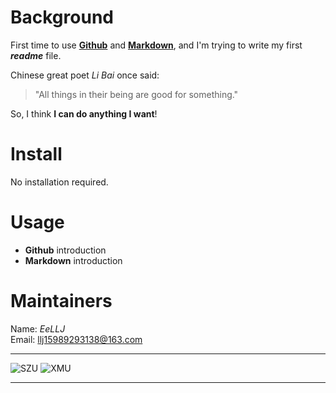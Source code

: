 # Background
First time to use **[Github](https://github.com/ "Github")** and **[Markdown](https://markdown.com.cn/ "The Best Markdown Tutorial")**, and I'm trying to write my first ***readme*** file.

Chinese great poet *Li Bai* once said:<br>
> "All things in their being are good for something."

So, I think **I can do anything I want**!
# Install
No installation required.
# Usage
- **Github** introduction
- **Markdown** introduction
# Maintainers
Name: *EeLLJ*<br>
Email: <llj15989293138@163.com>

-----------------------------

![SZU](https://img1.baidu.com/it/u=3716097026,510393031&fm=253&fmt=auto&app=138&f=JPEG?w=220&h=220.jpg "Shenzhen University")
![XMU](https://ss1.baidu.com/-4o3dSag_xI4khGko9WTAnF6hhy/baike/s%3D220/sign=3c09bb110ff3d7ca08f63874c21fbe3c/ac345982b2b7d0a2a8dff8b2c8ef76094b369a8f.jpg "Xiamen University")

-----------------------------


